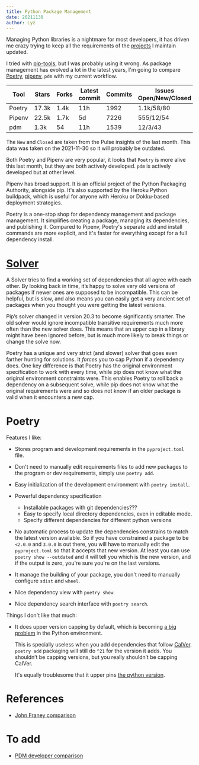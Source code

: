 ```yaml
---
title: Python Package Management
date: 20211130
author: Lyz
---
```


Managing Python libraries is a nightmare for most developers, it has driven me
crazy trying to keep all the requirements of the [projects](projects.md)
I maintain updated.

I tried with [pip-tools](pip_tools.md), but I was probably using it wrong. As
package management has evolved a lot in the latest years, I'm going to compare
[Poetry](python_poetry.md), [pipenv](pipenv.md), `pdm` with my current
workflow.

| Tool   | Stars | Forks | Latest commit | Commits | Issues Open/New/Closed | PR Open/New/Merged |
| ---    | ---   | ---   | ---           | ---     | ---                    | ---                |
| Poetry | 17.3k | 1.4k  | 11h           | 1992    | 1.1k/58/80             | 149/13/77          |
| Pipenv | 22.5k | 1.7k  | 5d            | 7226    | 555/12/54              | 32/0/22            |
| pdm    | 1.3k  | 54    | 11h           | 1539    | 12/3/43                | 3/2/11             |

The `New` and `Closed` are taken from the Pulse insights of the last month. This
data was taken on the 2021-11-30 so it will probably be outdated.

Both Poetry and Pipenv are very popular, it looks that `Poetry` is more alive
this last month, but they are both actively developed. `pdm` is actively
developed but at other level.

Pipenv has broad support. It is an official project of the Python Packaging
Authority, alongside pip. It's also supported by the Heroku Python buildpack,
which is useful for anyone with Heroku or Dokku-based deployment strategies.

Poetry is a one-stop shop for dependency management and package management. It
simplifies creating a package, managing its dependencies, and publishing it.
Compared to Pipenv, Poetry's separate add and install commands are more
explicit, and it's faster for everything except for a full dependency install.

# [Solver](https://iscinumpy.dev/post/bound-version-constraints/#solver)

A Solver tries to find a working set of dependencies that all agree with each
other. By looking back in time, it’s happy to solve very old versions of
packages if newer ones are supposed to be incompatible. This can be helpful, but
is slow, and also means you can easily get a very ancient set of packages when
you thought you were getting the latest versions.

Pip’s solver changed in version 20.3 to become significantly smarter. The old
solver would ignore incompatible transitive requirements much more often than
the new solver does. This means that an upper cap in a library might have been
ignored before, but is much more likely to break things or change the solve
now.

Poetry has a unique and very strict (and slower) solver that goes even farther
hunting for solutions. It *forces* you to cap Python if a dependency does. One
key difference is that Poetry has the original environment specification to work
with every time, while pip does not know what the original environment
constraints were. This enables Poetry to roll back a dependency on a subsequent
solve, while pip does not know what the original requirements were and so does
not know if an older package is valid when it encounters a new cap.

# Poetry

Features I like:

* Stores program and development requirements in the `pyproject.toml`
    file.
* Don't need to manually edit requirements files to add new packages to the
    program or dev requirements, simply use `poetry add`.
* Easy initialization of the development environment with `poetry install`.
* Powerful dependency specification
    * Installable packages with git dependencies???
    * Easy to specify local directory dependencies, even in editable mode.
    * Specify different dependencies for different python versions
* No automatic process to update the dependencies constrains to match the latest
    version available.  So if you have constrained a package to be `<2.0.0` and
    `3.0.0` is out there, you will have to manually edit the `pyproject.toml` so
    that it accepts that new version. At least you can use `poetry show
    --outdated` and it will tell you which is the new version, and if the output
    is zero, you're sure you're on the last versions.

* It manage the building of your package, you don't need to manually configure
    `sdist` and `wheel`.
* Nice dependency view with `poetry show`.
* Nice dependency search interface with `poetry search`.

Things I don't like that much:

* It does upper version capping by default, which is becoming [a big
    problem](versioning.md#upper-version-pinning) in the Python environment.

    This is specially useless when you add dependencies that follow
    [CalVer](calendar_versioning.md). `poetry add` packaging will still do
    `^21` for the version it adds. You shouldn’t be capping versions, but you
    really shouldn’t be capping CalVer.

    It's equally troublesome that it upper pins [the python
    version](versioning.md#pinning-the-python-version-is-special).

# References

* [John Franey comparison](https://johnfraney.ca/posts/2019/03/06/pipenv-poetry-benchmarks-ergonomics/)

# To add

* [PDM developer comparison](https://dev.to/frostming/a-review-pipenv-vs-poetry-vs-pdm-39b4)
